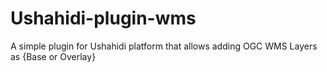 Ushahidi-plugin-wms
===================

A simple plugin for Ushahidi platform that allows adding OGC WMS Layers as {Base or Overlay}